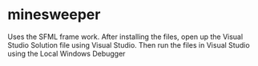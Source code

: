 # minesweeper

Uses the SFML frame work. After installing the files, open up the Visual Studio Solution file using Visual Studio. 
Then run the files in Visual Studio using the Local Windows Debugger
